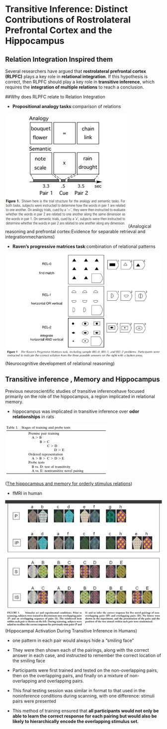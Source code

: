 # Transitive Inference: Distinct Contributions of Rostrolateral Prefrontal Cortex and the Hippocampus

## Relation Integration Inspired them
Several researchers have argued that **rostrolateral prefrontal cortex (RLPFC)** plays a key role in **relational integration**. If this hypothesis is correct, then RLPFC should play a key role in **transitive inference**, which requires the **integration of multiple relations** to reach a conclusion.

##Why does RLPFC relate to Relation Integration 
* **Propositional analogy tasks**:comparison of relations
<img src=1.png/>
(Analogical reasoning and prefrontal cortex:Evidence for separable retrieval and integrationmechanisms)

* **Ravenʼs progressive matrices task**:combination of relational patterns
<img src=2.png/>
(Neurocognitive development of relational reasoning)

## Transitive inference , Memory and Hippocampus
Previous neuroscientific studies of transitive inferencehave focused primarily on the role of the hippocampus, a region implicated in relational memory.

* hippocampus was implicated in transitive inference over **odor relationships** in rats

<img src=3.png/>

([The hippocampus and memory for orderly stimulus relations](https://www.pnas.org/content/pnas/94/13/7109.full.pdf))

* fMRI in human
<img src=4.png/>
(Hippocampal Activation During Transitive Inference in Humans)

-	one pattern in each pair would always hide a “smiling face”
-   They were then shown each of the pairings, along with the correct answer in each case, and instructed to remember the correct location of the smiling face
-   Participants were first trained and tested on the non-overlapping pairs, then on the overlapping pairs, and finally on a mixture of non-overlapping and overlapping pairs. 
-   This final testing session was similar in format to that used in the noninference conditions during scanning, with one difference: stimuli pairs were presented

-   This method of training ensured that **all participants would not only be able to learn the correct response for each pairing but would also be likely to hierarchically encode the overlapping stimulus set.**
